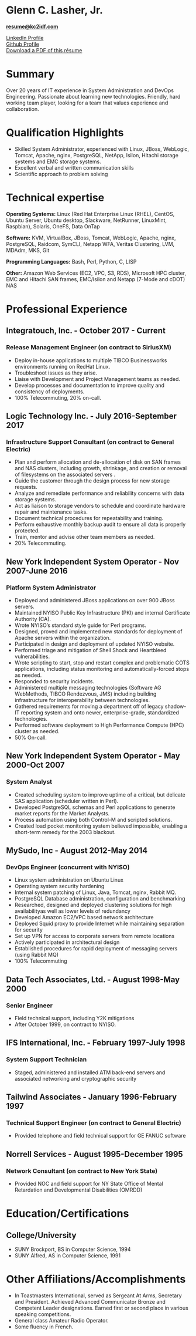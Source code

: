 # Glenn C. Lasher, Jr.

**resume@kc2idf.com**  

[LinkedIn Profile](https://www.linkedin.com/in/glennlasher)  
[Github Profile](https://github.com/GlennLasher)  
[Download a PDF of this r&eacute;sume](resume.pdf)

# Summary

Over 20 years of IT experience in System Administration and DevOps Engineering.  Passionate about learning new technologies. Friendly, hard working team player, looking for a team that values experience and collaboration.

# Qualification Highlights

 * Skilled System Administrator, experienced with Linux, JBoss, WebLogic, Tomcat, Apache, nginx, PostgreSQL, NetApp, Isilon, Hitachi storage systems and EMC storage systems. 
 * Excellent verbal and written communication skills 
 * Scientific approach to problem solving

# Technical expertise

**Operating Systems:** Linux (Red Hat Enterprise Linux (RHEL), CentOS, Ubuntu Server, Ubuntu desktop, Slackware, NetRunner, LinuxMint, Raspbian), Solaris, OneFS, Data OnTap

**Software:** KVM, VirtualBox, JBoss, Tomcat, WebLogic, Apache, nginx, PostgreSQL, Raidcom, SymCLI, Netapp WFA, Veritas Clustering, LVM, MDAdm, MKS, Git

**Programming Languages:** Bash, Perl, Python, C, LISP

**Other:**  Amazon Web Services (EC2, VPC, S3, RDS), Microsoft HPC cluster, EMC and Hitachi SAN frames, EMC/Isilon and Netapp (7-Mode and cDOT) NAS

# Professional Experience

## Integratouch, Inc. - October 2017 - Current
### Release Management Engineer (on contract to SiriusXM)

 * Deploy in-house applications to multiple TIBCO Businessworks environments running on RedHat Linux.
 * Troubleshoot issues as they arise.
 * Liaise with Development and Project Management teams as needed.
 * Develop processes and documentation to improve quality and consistency of deployments.
 * 100% Telecommuting, 20% on-call.
 
## Logic Technology Inc. - July 2016-September 2017
### Infrastructure Support Consultant (on contract to General Electric)

 * Plan and perform allocation and de-allocation of disk on SAN frames and NAS clusters, including growth, shrinkage, and creation or removal of filesystems on the associated servers .
 * Guide the customer through the design process for new storage requests.
 * Analyze and remediate performance and reliability concerns with data storage systems.
 * Act as liaison to storage vendors to schedule and coordinate hardware repair and maintenance tasks.
 * Document technical procedures for repeatability and training.
 * Perform exhaustive monthly backup audit to ensure all data is properly protected.
 * Train, mentor and advise other team members as needed.
 * 20% Telecommuting.

## New York Independent System Operator - Nov 2007-June 2016
### Platform System Administrator

 * Deployed and administered JBoss applications on over 900 JBoss servers.
 * Maintained NYISO Public Key Infrastructure (PKI) and internal Certificate Authority (CA).
 * Wrote NYISO’s standard style guide for Perl programs.
 * Designed, proved and implemented new standards for deployment of Apache servers within the organization.
 * Participated in design and deployment of updated NYISO website.
 * Performed triage and mitigation of Shell Shock and Heartbleed vulnerabilities.
 * Wrote scripting to start, stop and restart complex and problematic COTS applications, including status monitoring and automatically-forced stops as needed.
 * Responded to security incidents.
 * Administered multiple messaging technologies (Software AG WebMethods, TIBCO Rendezvous, JMS) including building infrastructure for interoperability between technologies.
 * Gathered requirements for moving a department off of legacy shadow-IT reporting system and onto newer, enterprise-grade, standardized technologies.
 * Performed software deployment to High Performance Compute (HPC) cluster as needed.
 * 50% On-call.
 
## New York Independent System Operator - May 2000-Oct 2007
### System Analyst

 * Created scheduling system to improve uptime of a critical, but delicate SAS application (scheduler written in Perl).
 * Developed PostgreSQL schemas and Perl applications to generate market reports for the Market Analysts.
 * Process automation using both Control-M and scripted solutions.
 * Created load pocket monitoring system believed impossible, enabling a short-term remedy for the 2003 blackout.

## MySudo, Inc - August 2012-May 2014
### DevOps Engineer (concurrent with NYISO)

 * Linux system administration on Ubuntu Linux
 * Operating system security hardening
 * Internal system patching of Linux, Java, Tomcat, nginx, Rabbit MQ.
 * PostgreSQL Database administration, configuration and benchmarking
 * Researched, designed and deployed clustering solutions for high availabilityas well as lower levels of redundancy
 * Developed Amazon EC2/VPC based network architecture
 * Deployed Squid proxy to provide Internet while maintaining separation for security
 * Set up VPN for access to corporate servers from remote locations
 * Actively participated in architectural design
 * Established procedures for rapid deployment of messaging servers (using Rabbit MQ)
 * 100% Telecommuting

## Data Tech Associates, Ltd. - August 1998-May 2000
### Senior Engineer

 * Field technical support, including Y2K mitigations
 * After October 1999, on contract to NYISO.

## IFS International, Inc. - February 1997-July 1998
### System Support Technician

 * Staged, administered and installed ATM back-end servers and associated networking and cryptographic security
 
## Tailwind Associates - January 1996-February 1997
### Technical Support Engineer (on contract to General Electric)

 * Provided telephone and field technical support for GE FANUC software

## Norrell Services - August 1995-December 1995
### Network Consultant (on contract to New York State)

 * Provided NOC and field support for NY State Office of Mental Retardation and Developmental Disabilities (OMRDD)

# Education/Certifications
## College/University
 * SUNY Brockport, BS in Computer Science, 1994
 * SUNY Alfred, AS in Computer Science, 1991

# Other Affiliations/Accomplishments

 * In Toastmasters International, served as Sergeant At Arms, Secretary and President.  Achieved Advanced Communicator Bronze and Competent Leader designations.  Earned first or second place in various speaking competitions.
 * General class Amateur Radio Operator.
 * Some fluency in French.